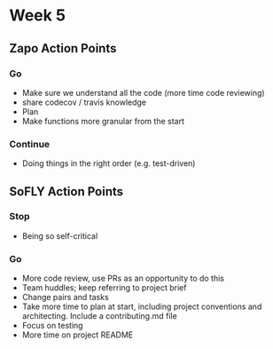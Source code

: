 # Week 5

## Zapo Action Points

### Go

+ Make sure we understand all the code (more time code reviewing)
+ share codecov / travis knowledge
+ Plan
+ Make functions more granular from the start

### Continue

+ Doing things in the right order (e.g. test-driven)

## SoFLY Action Points

### Stop

+ Being so self-critical

### Go

+ More code review, use PRs as an opportunity to do this
+ Team huddles; keep referring to project brief
+ Change pairs and tasks
+ Take more time to plan at start, including project conventions and architecting. Include a contributing.md file
+ Focus on testing
+ More time on project README
